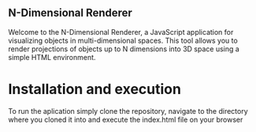 ## N-Dimensional Renderer

Welcome to the N-Dimensional Renderer, a JavaScript application for visualizing objects in multi-dimensional spaces. This tool allows you to render projections of objects up to N dimensions into 3D space using a simple HTML environment.

# Installation and execution

To run the aplication simply clone the repository, navigate to the directory where you cloned it into and execute the index.html file on your browser

